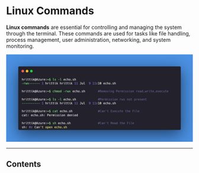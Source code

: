 # Linux Commands

**Linux commands** are essential for controlling and managing the system through the terminal. These commands are used for tasks like file handling, process management, user administration, networking, and system monitoring.

![loading...](../../images/linux_command/linux_command.png)


---

## Contents
